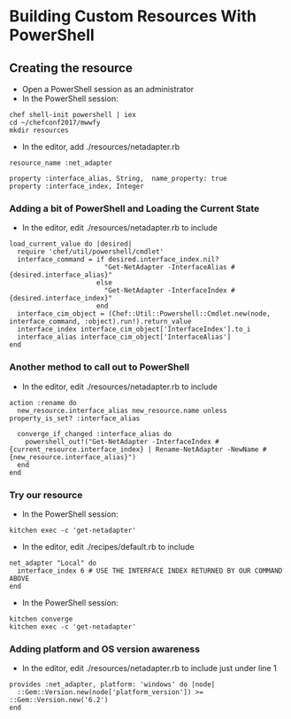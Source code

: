 # Building Custom Resources With PowerShell

## Creating the resource

* Open a PowerShell session as an administrator
* In the PowerShell session:

```
chef shell-init powershell | iex
cd ~/chefconf2017/mwwfy
mkdir resources
```

* In the editor, add ./resources/netadapter.rb

```
resource_name :net_adapter

property :interface_alias, String,  name_property: true
property :interface_index, Integer
```

### Adding a bit of PowerShell and Loading the Current State

* In the editor, edit ./resources/netadapter.rb to include 


```
load_current_value do |desired|
  require 'chef/util/powershell/cmdlet'
  interface_command = if desired.interface_index.nil?
                        "Get-NetAdapter -InterfaceAlias #{desired.interface_alias}"                        
                      else
                        "Get-NetAdapter -InterfaceIndex #{desired.interface_index}"
                      end
  interface_cim_object = (Chef::Util::Powershell::Cmdlet.new(node, interface_command, :object).run!).return_value
  interface_index interface_cim_object['InterfaceIndex'].to_i
  interface_alias interface_cim_object['InterfaceAlias']
end
```

### Another method to call out to PowerShell

* In the editor, edit ./resources/netadapter.rb to include 

```
action :rename do
  new_resource.interface_alias new_resource.name unless property_is_set? :interface_alias

  converge_if_changed :interface_alias do
    powershell_out!("Get-NetAdapter -InterfaceIndex #{current_resource.interface_index} | Rename-NetAdapter -NewName #{new_resource.interface_alias}")
  end
end
```


### Try our resource

* In the PowerShell session:

```
kitchen exec -c 'get-netadapter'
```

* In the editor, edit ./recipes/default.rb to include

```
net_adapter "Local" do
  interface_index 6 # USE THE INTERFACE INDEX RETURNED BY OUR COMMAND ABOVE
end
```

* In the PowerShell session:

```
kitchen converge
kitchen exec -c 'get-netadapter'
```


### Adding platform and OS version awareness

* In the editor, edit ./resources/netadapter.rb to include just under line 1

```
provides :net_adapter, platform: 'windows' do |node|
  ::Gem::Version.new(node['platform_version']) >= ::Gem::Version.new('6.2')
end
```
